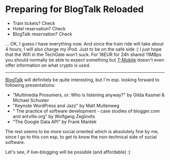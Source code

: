 # Preparing for BlogTalk Reloaded

* Train tickets? Check
* Hotel reservation? Check
* BlogTalk reservation? Check

... OK, I guess I have everything now. And since the train ride will take about 4 hours, I will also charge my iPod. Just to be on the safe side :) I just hope that the Wifi in the TechGate won't suck. For 18EUR for 24h shared 11MBps you should normally be able to expect something but [T-Mobile](http://www.t-mobile.at/privat/multimedia/hotspot/technik/index.html) doesn't even offer information on what crypto is used.



-------------------------------



[BlogTalk](http://blogtalk.net) will definitely be quite interesting, but I'm esp. looking forward to following presentations:

* "Multimedia Prosumers, or: Who is listening anyway?" by Gilda Kasmei & Michael Schuster
* "Keynote WordPress and Jazz" by Matt Mullenweg
* "	The practice of software development - case studies of blogger.com and antville.org" by Wolfgang Zeglovits
* "The Google Data API" by Frank Mantek

The rest seems to be more social oriented which is absolutely fine by me, since I go to this con esp. to get to know the non-technical side of social software.

Let's see, if live-blogging will be possible (and affordable) :)